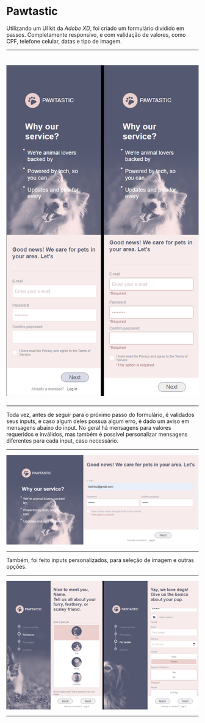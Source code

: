 <h1>Pawtastic</h1>
<p>Utilizando um UI kit da <em>Adobe XD</em>, foi criado um formulário dividido em passos. Completamente responsivo, e com validação de valores, como CPF, telefone celular, datas e tipo de imagem.</p>
<hr/>
<h1 align="center"><img src="/readme/sign-mobile.jpg" /></h3>

<hr/>

<p>Toda vez, antes de seguir para o próximo passo do formulário, é validados seus inputs, e caso algum deles possua algum erro, é dado um aviso em mensagens abaixo do input. No geral há mensagens para valores requeridos e inválidos, mas também é possível personalizar mensagens diferentes para cada input, caso necessário.</p>
<hr/>
<img src="/readme/sign-desktop.png" />

<hr/>

<p>Também, foi feito inputs personalizados, para seleção de imagem e outras opções.</p>
<hr/>
<img src="/readme/sign-ipad.jpg" />

<hr/>
